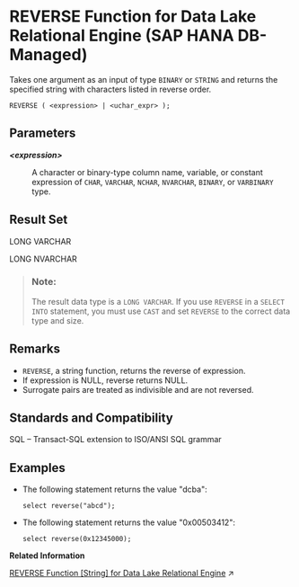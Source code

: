 <!-- loio3310f4b18b7c478f8003d97e82fdbc6a -->

# REVERSE Function for Data Lake Relational Engine \(SAP HANA DB-Managed\)

Takes one argument as an input of type `BINARY` or `STRING` and returns the specified string with characters listed in reverse order.



```
REVERSE ( <expression> | <uchar_expr> );
```



<a name="loio3310f4b18b7c478f8003d97e82fdbc6a__section_fnt_wn3_wrb"/>

## Parameters


<dl>
<dt><b>

*<expression\>*

</b></dt>
<dd>

A character or binary-type column name, variable, or constant expression of `CHAR`, `VARCHAR`, `NCHAR`, `NVARCHAR`, `BINARY`, or `VARBINARY` type.



</dd>
</dl>



<a name="loio3310f4b18b7c478f8003d97e82fdbc6a__section_stt_xn3_wrb"/>

## Result Set

LONG VARCHAR

LONG NVARCHAR

> ### Note:  
> The result data type is a `LONG VARCHAR`. If you use `REVERSE` in a `SELECT INTO` statement, you must use `CAST` and set `REVERSE` to the correct data type and size.



<a name="loio3310f4b18b7c478f8003d97e82fdbc6a__section_p2b_kc5_vrb"/>

## Remarks

-   `REVERSE`, a string function, returns the reverse of expression.
-   If expression is NULL, reverse returns NULL.
-   Surrogate pairs are treated as indivisible and are not reversed.



<a name="loio3310f4b18b7c478f8003d97e82fdbc6a__section_jyx_yn3_wrb"/>

## Standards and Compatibility

SQL – Transact-SQL extension to ISO/ANSI SQL grammar



<a name="loio3310f4b18b7c478f8003d97e82fdbc6a__section_vfx_zn3_wrb"/>

## Examples

-   The following statement returns the value "dcba":

    ```
    select reverse("abcd");
    ```

-   The following statement returns the value "0x00503412":

    ```
    select reverse(0x12345000);
    ```


**Related Information**  


[REVERSE Function \[String\] for Data Lake Relational Engine](https://help.sap.com/viewer/19b3964099384f178ad08f2d348232a9/2024_3_QRC/en-US/a57a972e84f2101584c3b9d17a08b0f9.html "Takes one argument as an input of type BINARY or STRING and returns the specified string with characters listed in reverse order.") :arrow_upper_right:

